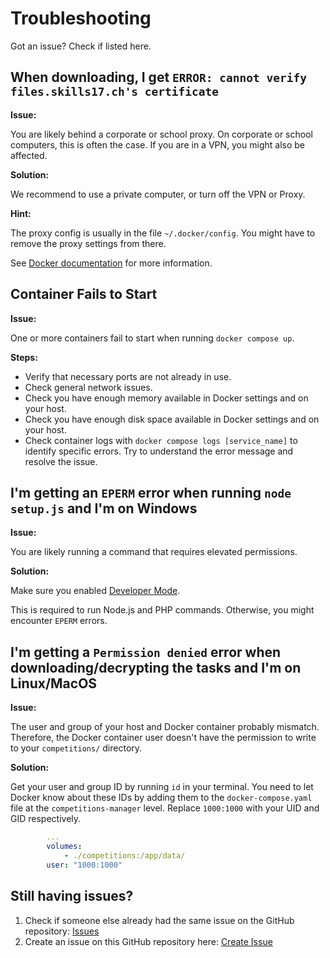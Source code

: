 # Troubleshooting

Got an issue? Check if listed here.

## When downloading, I get `ERROR: cannot verify files.skills17.ch's certificate`

__Issue:__

You are likely behind a corporate or school proxy. On corporate or school computers,
this is often the case. If you are in a VPN, you might also be affected.

__Solution:__

We recommend to use a private computer, or turn off the VPN or Proxy.

__Hint:__

The proxy config is usually in the file `~/.docker/config`. You might have to remove the
proxy settings from there.

See [Docker documentation](https://docs.docker.com/network/proxy/) for more information.

## Container Fails to Start

__Issue:__

One or more containers fail to start when running `docker compose up`.

__Steps:__

- Verify that necessary ports are not already in use.
- Check general network issues.
- Check you have enough memory available in Docker settings and on your host.
- Check you have enough disk space available in Docker settings and on your host.
- Check container logs with `docker compose logs [service_name]` to identify specific
  errors. Try to understand the error message and resolve the issue.

## I'm getting an `EPERM` error when running `node setup.js` and I'm on Windows

__Issue:__

You are likely running a command that requires elevated permissions.

__Solution:__

Make sure you enabled
[Developer Mode](https://learn.microsoft.com/en-us/windows/apps/get-started/enable-your-device-for-development).

This is required to run Node.js and PHP commands. Otherwise, you might encounter `EPERM` errors.

## I'm getting a `Permission denied` error when downloading/decrypting the tasks and I'm on Linux/MacOS

__Issue:__

The user and group of your host and Docker container probably mismatch. Therefore, the Docker container user doesn't have the permission to write to your `competitions/` directory.

__Solution:__

Get your user and group ID by running `id` in your terminal. You need to let Docker know about these IDs by adding them to the `docker-compose.yaml` file at the `competitions-manager` level. Replace `1000:1000` with your UID and GID respectively.

```yml
        ...
        volumes:
            - ./competitions:/app/data/
        user: "1000:1000"
```

## Still having issues?

1. Check if someone else already had the same issue on the GitHub repository:
   [Issues](https://github.com/skills17/competition-manager/issues)
2. Create an issue on this GitHub repository here:
   [Create Issue](https://github.com/skills17/competition-manager/issues/new)
